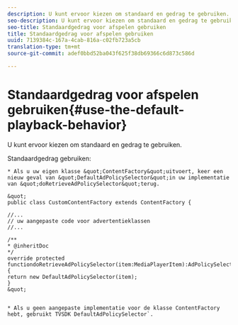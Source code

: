 ```yaml
---
description: U kunt ervoor kiezen om standaard en gedrag te gebruiken.
seo-description: U kunt ervoor kiezen om standaard en gedrag te gebruiken.
seo-title: Standaardgedrag voor afspelen gebruiken
title: Standaardgedrag voor afspelen gebruiken
uuid: 7139384c-167a-4cab-816a-c02fb723a5cb
translation-type: tm+mt
source-git-commit: adef0bbd52ba043f625f38db69366c6d873c586d

---
```



# Standaardgedrag voor afspelen gebruiken{#use-the-default-playback-behavior}

U kunt ervoor kiezen om standaard en gedrag te gebruiken.

Standaardgedrag gebruiken:

    * Als u uw eigen klasse &quot;ContentFactory&quot;uitvoert, keer een nieuw geval van &quot;DefaultAdPolicySelector&quot;in uw implementatie van &quot;doRetrieveAdPolicySelector&quot;terug.
    
    &quot;
    public class CustomContentFactory extends ContentFactory {
    
    //...
    // uw aangepaste code voor advertentieklassen
    //...
    
    /**
    * @inheritDoc
    */
    override protected
    functiondoRetrieveAdPolicySelector(item:MediaPlayerItem):AdPolicySelector {
    return new DefaultAdPolicySelector(item);
    }
    &quot;
    
    
    * Als u geen aangepaste implementatie voor de klasse ContentFactory hebt, gebruikt TVSDK DefaultAdPolicySelector`.